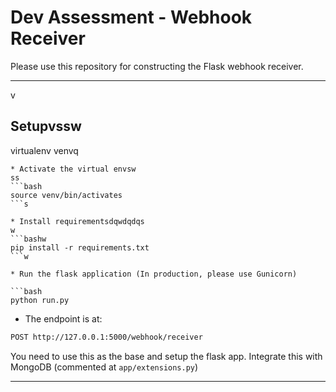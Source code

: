 # Dev Assessment - Webhook Receiver

Please use this repository for constructing the Flask webhook receiver.

*******************
v
## Setupvssw
virtualenv venvq
```ssss
* Activate the virtual envsw
ss
```bash
source venv/bin/activates
```s

* Install requirementsdqwdqdqs
w
```bashw
pip install -r requirements.txt
```w

* Run the flask application (In production, please use Gunicorn)

```bash
python run.py
```

* The endpoint is at:

```bash
POST http://127.0.0.1:5000/webhook/receiver
```

You need to use this as the base and setup the flask app. Integrate this with MongoDB (commented at `app/extensions.py`)

*******************
